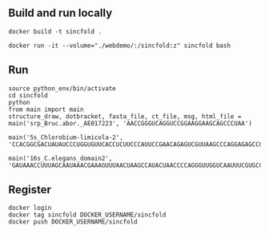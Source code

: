 ## Build and run locally

    docker build -t sincfold .

    docker run -it --volume="./webdemo/:/sincfold:z" sincfold bash

## Run 

    source python_env/bin/activate
    cd sincfold
    python
    from main import main
    structure_draw, dotbracket, fasta_file, ct_file, msg, html_file = main('srp_Bruc.abor._AE017223', 'AACCGGGUCAGGUCCGGAAGGAAGCAGCCCUAA')  
    
    main('5s_Chlorobium-limicola-2', 'CCACGGCGACUAUAUCCCUGGUGUUCACCUCUUCCCAUUCCGAACAGAGUCGUUAAGCCCAGGAGAGCCGAUGGUACUGCUUUAUUGCGGGAGAGUAGGUCGUCGCCGAGU')

    main('16s_C.elegans_domain2', 'GAUAAACCUUUAGCAAUAAACGAAAGUUUAACUAAGCCAUACUAACCCCAGGGUUGGUCAAUUUCGUGCCAGCCACCGCGGUCACACGAUUAACCCAAGCCAAUAGAAAUCGGCGUAAAGAGUGUUUUAGAUCAAUCCCCCAAUAAAGCUAAAAUUCACCUG')


## Register 

    docker login
    docker tag sincfold DOCKER_USERNAME/sincfold 
    docker push DOCKER_USERNAME/sincfold
